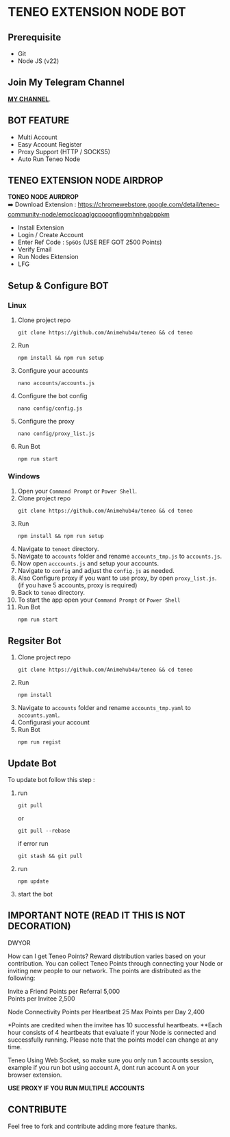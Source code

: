 # TENEO EXTENSION NODE BOT

## Prerequisite
- Git
- Node JS (v22)

## Join My Telegram Channel

[**MY CHANNEL**](https://t.me/crypto4786).


## BOT FEATURE
- Multi Account 
- Easy Account Register
- Proxy Support (HTTP / SOCKS5)
- Auto Run Teneo Node


## TENEO EXTENSION NODE AIRDROP
**TONEO NODE AURDROP**  
➡️ Download Extension : https://chromewebstore.google.com/detail/teneo-community-node/emcclcoaglgcpoognfiggmhnhgabppkm
- Install Extension
- Login / Create Account
- Enter Ref Code : ```5p6Os```  (USE REF GOT 2500 Points)
- Verify Email
- Run Nodes Ektension 
- LFG


## Setup & Configure BOT

### Linux
1. Clone project repo
   ```
   git clone https://github.com/Animehub4u/teneo && cd teneo
   ```
2. Run
   ```
   npm install && npm run setup
   ```
3. Configure your accounts
   ```
   nano accounts/accounts.js
   ```
4. Configure the bot config
   ```
   nano config/config.js
   ```
5. Configure the proxy
   ```
   nano config/proxy_list.js
   ```
6. Run Bot
   ```
   npm run start
   ```
   
### Windows
1. Open your `Command Prompt` or `Power Shell`.
2. Clone project repo
   ```
   git clone https://github.com/Animehub4u/teneo && cd teneo
   ```
3. Run 
   ```
   npm install && npm run setup
   ```
5. Navigate to `teneot` directory. 
6. Navigate to `accounts` folder and rename `accounts_tmp.js` to `accounts.js`.
7. Now open `acccounts.js` and setup your accounts.
8. Navigate to `config` and adjust the `config.js` as needed.
9. Also Configure proxy if you want to use proxy, by open `proxy_list.js`. (if you have 5 accounts, proxy is required)
10. Back to `teneo` directory.
11. To start the app open your `Command Prompt` or `Power Shell`
12. Run Bot
    ```
    npm run start
    ```

## Regsiter Bot
1. Clone project repo
   ```
   git clone https://github.com/Animehub4u/teneo && cd teneo
   ```
2. Run
   ```
   npm install 
   ```
3. Navigate to `accounts` folder and rename `accounts_tmp.yaml` to `accounts.yaml`.
4. Configurasi your account
5. Run Bot
    ```
    npm run regist
    ```


## Update Bot

To update bot follow this step :
1. run
   ```
   git pull
   ```
   or
   ```
   git pull --rebase
   ```
   if error run
   ```
   git stash && git pull
   ```
2. run
   ```
   npm update
   ```
2. start the bot


## IMPORTANT NOTE (READ IT THIS IS NOT DECORATION)

DWYOR

How can I get Teneo Points?
Reward distribution varies based on your contribution. You can collect Teneo Points through connecting your Node or inviting new people to our network. The points are distributed as the following:

Invite a Friend
Points per Referral	
5,000	
Points per Invitee
2,500

Node Connectivity
Points per Heartbeat
25
Max Points per Day
2,400

*Points are credited when the invitee has 10 successful heartbeats.
**Each hour consists of 4 heartbeats that evaluate if your Node is connected and successfully running. Please note that the points model can change at any time.

Teneo Using Web Socket, so make sure you only run 1 accounts session, example if you run bot using account A, dont run account A on your browser extension.

**USE PROXY IF YOU RUN MULTIPLE ACCOUNTS**

## CONTRIBUTE

Feel free to fork and contribute adding more feature thanks.


